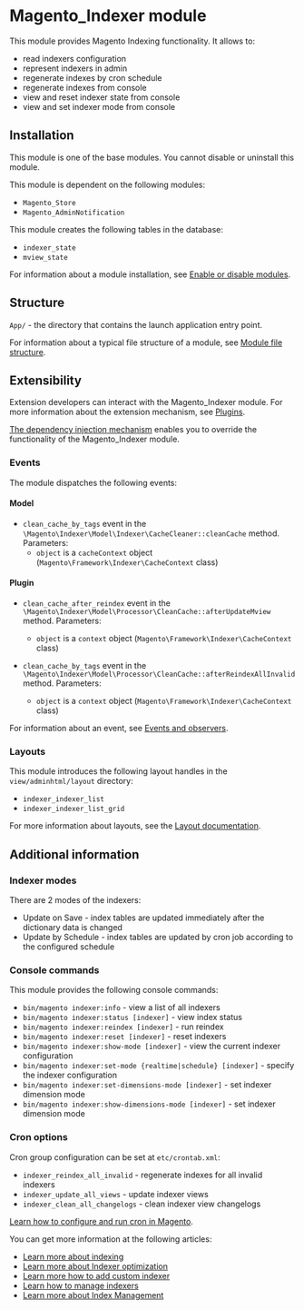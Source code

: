 # Magento_Indexer module

This module provides Magento Indexing functionality.
It allows to:

- read indexers configuration
- represent indexers in admin
- regenerate indexes by cron schedule
- regenerate indexes from console
- view and reset indexer state from console
- view and set indexer mode from console

## Installation

This module is one of the base modules. You cannot disable or uninstall this module.

This module is dependent on the following modules:

- `Magento_Store`
- `Magento_AdminNotification`

This module creates the following tables in the database:

- `indexer_state`
- `mview_state`

For information about a module installation, see [Enable or disable modules](https://experienceleague.adobe.com/en/docs/commerce-operations/installation-guide/tutorials/manage-modules).

## Structure

`App/` - the directory that contains the launch application entry point.

For information about a typical file structure of a module, see [Module file structure](https://developer.adobe.com/commerce/php/development/build/component-file-structure/#module-file-structure).

## Extensibility

Extension developers can interact with the Magento_Indexer module. For more information about the extension mechanism, see [Plugins](https://developer.adobe.com/commerce/php/development/components/plugins/).

[The dependency injection mechanism](https://developer.adobe.com/commerce/php/development/components/dependency-injection/) enables you to override the functionality of the Magento_Indexer module.

### Events

The module dispatches the following events:

#### Model

- `clean_cache_by_tags` event in the `\Magento\Indexer\Model\Indexer\CacheCleaner::cleanCache` method. Parameters:
    - `object` is a `cacheContext` object (`Magento\Framework\Indexer\CacheContext` class)

#### Plugin

- `clean_cache_after_reindex` event in the `\Magento\Indexer\Model\Processor\CleanCache::afterUpdateMview` method. Parameters:
    - `object` is a `context` object (`Magento\Framework\Indexer\CacheContext` class)

- `clean_cache_by_tags` event in the `\Magento\Indexer\Model\Processor\CleanCache::afterReindexAllInvalid` method. Parameters:
    - `object` is a `context` object (`Magento\Framework\Indexer\CacheContext` class)

For information about an event, see [Events and observers](https://developer.adobe.com/commerce/php/development/components/events-and-observers/#events).

### Layouts

This module introduces the following layout handles in the `view/adminhtml/layout` directory:

- `indexer_indexer_list`
- `indexer_indexer_list_grid`

For more information about layouts, see the [Layout documentation](https://developer.adobe.com/commerce/frontend-core/guide/layouts/).

## Additional information

### Indexer modes

There are 2 modes of the indexers:

- Update on Save - index tables are updated immediately after the dictionary data is changed
- Update by Schedule - index tables are updated by cron job according to the configured schedule

### Console commands

This module provides the following console commands:

- `bin/magento indexer:info` - view a list of all indexers
- `bin/magento indexer:status [indexer]` - view index status
- `bin/magento indexer:reindex [indexer]` - run reindex
- `bin/magento indexer:reset [indexer]` - reset indexers
- `bin/magento indexer:show-mode [indexer]` - view the current indexer configuration
- `bin/magento indexer:set-mode {realtime|schedule} [indexer]` - specify the indexer configuration
- `bin/magento indexer:set-dimensions-mode [indexer]` - set indexer dimension mode
- `bin/magento indexer:show-dimensions-mode [indexer]` - set indexer dimension mode

### Cron options

Cron group configuration can be set at `etc/crontab.xml`:

- `indexer_reindex_all_invalid` - regenerate indexes for all invalid indexers
- `indexer_update_all_views` - update indexer views
- `indexer_clean_all_changelogs` - clean indexer view changelogs

[Learn how to configure and run cron in Magento](https://experienceleague.adobe.com/en/docs/commerce-operations/configuration-guide/cli/configure-cron-jobs).

You can get more information at the following articles:

- [Learn more about indexing](https://developer.adobe.com/commerce/php/development/components/indexing/)
- [Learn more about Indexer optimization](https://developer.adobe.com/commerce/php/development/components/indexing/optimization/)
- [Learn more how to add custom indexer](https://developer.adobe.com/commerce/php/development/components/indexing/custom-indexer/)
- [Learn how to manage indexers](https://experienceleague.adobe.com/en/docs/commerce-operations/configuration-guide/cli/manage-indexers)
- [Learn more about Index Management](https://experienceleague.adobe.com/en/docs/commerce-admin/systems/tools/index-management)
